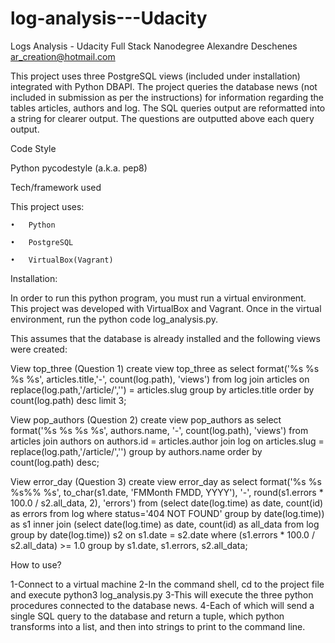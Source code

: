 # log-analysis---Udacity
Logs Analysis - Udacity Full Stack Nanodegree
Alexandre Deschenes ar_creation@hotmail.com


This project uses three PostgreSQL views (included under installation) integrated with Python DBAPI. The project queries the database news (not included in submission as per the instructions) for information regarding the tables articles, authors and log. The SQL queries output are reformatted into a string for clearer output. The questions are outputted above each query output.


Code Style

Python pycodestyle (a.k.a. pep8)


Tech/framework used

This project uses:

	•	Python
	
	•	PostgreSQL
	
	•	VirtualBox(Vagrant)


Installation:

In order to run this python program, you must run a virtual environment. This project was developed with VirtualBox and Vagrant. Once in the virtual environment, run the python code log_analysis.py. 

This assumes that the database is already installed and the following views were created:

View top_three (Question 1)
create view top_three as 
select format('%s %s %s %s', articles.title,'-', count(log.path), 'views') 
from log 
join articles 
on replace(log.path,'/article/','') = articles.slug 
group by articles.title 
order by count(log.path) desc 
limit 3;

View pop_authors (Question 2)
create view pop_authors as 
select format('%s %s %s %s', authors.name, '-', count(log.path), 'views') 
from articles 
join authors 
on authors.id = articles.author 
join log 
on articles.slug = replace(log.path,'/article/','') 
group by authors.name 
order by count(log.path) desc;

View error_day (Question 3)
create view error_day as 
select format('%s %s %s%% %s', to_char(s1.date, 'FMMonth FMDD, YYYY'), '-', round(s1.errors * 100.0 / s2.all_data, 2), 'errors')
from (select date(log.time) as date, count(id) as errors
	from log
	where status='404 NOT FOUND'
	group by date(log.time)) as s1
inner join (select date(log.time) as date, count(id) as all_data 
	from log 
	group by date(log.time)) s2
on s1.date = s2.date
where (s1.errors * 100.0 / s2.all_data) >= 1.0
group by s1.date, s1.errors, s2.all_data;


How to use?

1-Connect to a virtual machine
2-In the command shell, cd to the project file and execute python3 log_analysis.py
3-This will execute the three python procedures connected to the database news.
4-Each of which will send a single SQL query to the database and return a tuple, which python transforms into a list, and then into strings to print to the command line.

